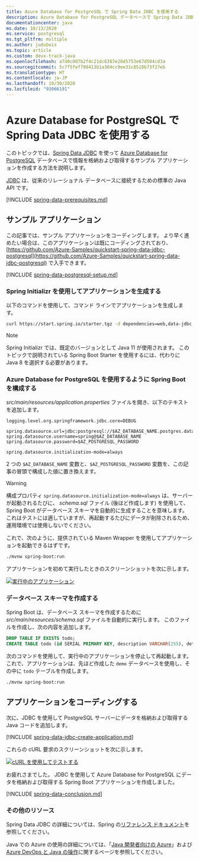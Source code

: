 ```yaml
---
title: Azure Database for PostgreSQL で Spring Data JDBC を使用する
description: Azure Database for PostgreSQL データベースで Spring Data JDBC を使用する方法を説明します。
documentationcenter: java
ms.date: 10/13/2020
ms.service: postgresql
ms.tgt_pltfrm: multiple
ms.author: judubois
ms.topic: article
ms.custom: devx-track-java
ms.openlocfilehash: a7d0c007b2f4c21dc6387e28d5753e67d504cd3a
ms.sourcegitcommit: 5c7f5fef798413b1a304cc9ee31c8518b73f27eb
ms.translationtype: HT
ms.contentlocale: ja-JP
ms.lasthandoff: 10/30/2020
ms.locfileid: "93066191"
---
```

# <a name="use-spring-data-jdbc-with-azure-database-for-postgresql"></a>Azure Database for PostgreSQL で Spring Data JDBC を使用する

このトピックでは、[Spring Data JDBC](https://spring.io/projects/spring-data-jdbc) を使って [Azure Database for PostgreSQL](/azure/postgresql/) データベースで情報を格納および取得するサンプル アプリケーションを作成する方法を説明します。

[JDBC](https://en.wikipedia.org/wiki/Java_Database_Connectivity) は、従来のリレーショナル データベースに接続するための標準の Java API です。

[!INCLUDE [spring-data-prerequisites.md](includes/spring-data-prerequisites.md)]

## <a name="sample-application"></a>サンプル アプリケーション

この記事では、サンプル アプリケーションをコーディングします。 より早く進めたい場合は、このアプリケーションは既にコーディングされており、[https://github.com/Azure-Samples/quickstart-spring-data-jdbc-postgresql](https://github.com/Azure-Samples/quickstart-spring-data-jdbc-postgresql) で入手できます。

[!INCLUDE [spring-data-postgresql-setup.md](includes/spring-data-postgresql-setup.md)]

### <a name="generate-the-application-by-using-spring-initializr"></a>Spring Initializr を使用してアプリケーションを生成する

以下のコマンドを使用して、コマンド ラインでアプリケーションを生成します。

```bash
curl https://start.spring.io/starter.tgz -d dependencies=web,data-jdbc,postgresql -d baseDir=azure-database-workshop -d bootVersion=2.3.4.RELEASE -d javaVersion=8 | tar -xzvf -
```
 > [!NOTE]
 > Spring Initializr では、既定のバージョンとして Java 11 が使用されます。 このトピックで説明されている Spring Boot Starter を使用するには、代わりに Java 8 を選択する必要があります。
 
### <a name="configure-spring-boot-to-use-azure-database-for-postgresql"></a>Azure Database for PostgreSQL を使用するように Spring Boot を構成する

*src/main/resources/application.properties* ファイルを開き、以下のテキストを追加します。

```properties
logging.level.org.springframework.jdbc.core=DEBUG

spring.datasource.url=jdbc:postgresql://$AZ_DATABASE_NAME.postgres.database.azure.com:5432/demo
spring.datasource.username=spring@$AZ_DATABASE_NAME
spring.datasource.password=$AZ_POSTGRESQL_PASSWORD

spring.datasource.initialization-mode=always
```

2 つの `$AZ_DATABASE_NAME` 変数と、`$AZ_POSTGRESQL_PASSWORD` 変数を、この記事の冒頭で構成した値に置き換えます。

> [!WARNING]
> 構成プロパティ `spring.datasource.initialization-mode=always` は、サーバーが起動されるたびに、 *schema.sql* ファイル (後ほど作成します) を使用して、Spring Boot がデータベース スキーマを自動的に生成することを意味します。 これはテストには適していますが、再起動するたびにデータが削除されるため、運用環境では使用しないでください。

これで、次のように、提供されている Maven Wrapper を使用してアプリケーションを起動できるはずです。

```bash
./mvnw spring-boot:run
```

アプリケーションを初めて実行したときのスクリーンショットを次に示します。

[![実行中のアプリケーション](media/configure-spring-data-jdbc-with-azure-postgresql/create-postgresql-01.png)](media/configure-spring-data-jdbc-with-azure-postgresql/create-postgresql-01.png#lightbox)

### <a name="create-the-database-schema"></a>データベース スキーマを作成する

Spring Boot は、データベース スキーマを作成するために *src/main/resources/schema.sql* ファイルを自動的に実行します。 このファイルを作成し、次の内容を追加します。

```sql
DROP TABLE IF EXISTS todo;
CREATE TABLE todo (id SERIAL PRIMARY KEY, description VARCHAR(255), details VARCHAR(4096), done BOOLEAN);
```

次のコマンドを使用して、実行中のアプリケーションを停止して再起動します。 これで、アプリケーションは、先ほど作成した `demo` データベースを使用し、その中に `todo` テーブルを作成します。

```bash
./mvnw spring-boot:run
```

## <a name="code-the-application"></a>アプリケーションをコーディングする

次に、JDBC を使用して PostgreSQL サーバーにデータを格納および取得する Java コードを追加します。

[!INCLUDE [spring-data-jdbc-create-application.md](includes/spring-data-jdbc-create-application.md)]

これらの cURL 要求のスクリーンショットを次に示します。

[![cURL を使用してテストする](media/configure-spring-data-jdbc-with-azure-postgresql/create-postgresql-02.png)](media/configure-spring-data-jdbc-with-azure-postgresql/create-postgresql-02.png#lightbox)

お疲れさまでした。 JDBC を使用して Azure Database for PostgreSQL にデータを格納および取得する Spring Boot アプリケーションを作成しました。

[!INCLUDE [spring-data-conclusion.md](includes/spring-data-conclusion.md)]

### <a name="additional-resources"></a>その他のリソース

Spring Data JDBC の詳細については、Spring の[リファレンス ドキュメント](https://docs.spring.io/spring-data/jdbc/docs/current/reference/html/#reference)を参照してください。

Java での Azure の使用の詳細については、「[Java 開発者向けの Azure](../index.yml)」および [Azure DevOps と Java の操作](/azure/devops/)に関するページを参照してください。